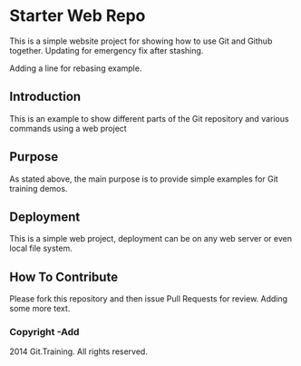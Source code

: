 # Starter Web Repo

This is a simple website project for
showing how to use Git and Github together.
Updating for emergency fix after stashing.

Adding a line for rebasing example.

## Introduction

This is an example to show different parts
of the Git repository and various commands
using a web project

## Purpose

As stated above, the main purpose is to
provide simple examples for Git training
demos.

## Deployment

This is a simple web project, deployment
can be on any web server or even local
file system.

## How To Contribute

Please fork this repository and then issue Pull Requests for review.
Adding some more text.

### Copyright -Add

2014 Git.Training.  All rights reserved.
